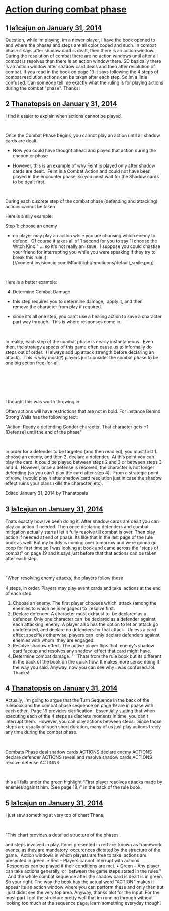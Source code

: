 # [Action during combat phase](https://community.fantasyflightgames.com/topic/98181-action-during-combat-phase/)

## 1 [la1cajun on January 31, 2014](https://community.fantasyflightgames.com/topic/98181-action-during-combat-phase/?do=findComment&comment=969947)

Question, while im playing, im a newer player, I have the book opened to end where the phases and steps are all color coded and such. In combat phase it says after shadow card is dealt, then there is an action window. During the resolution of combat there are no action windows until after all combat is resolves then there is an action window there. SO basically there is an action window after shadow card deals and then after resolution of combat. If you read in the book on page 19 it says following the 4 steps of combat resolution actions can be taken after each step. So Im a little confused. Can someone tell me exactly what the ruling is for playing actions during the combat "phase". Thanks!

## 2 [Thanatopsis on January 31, 2014](https://community.fantasyflightgames.com/topic/98181-action-during-combat-phase/?do=findComment&comment=970119)

I find it easier to explain when actions cannot be played.

 

Once the Combat Phase begins, you cannot play an action until all shadow cards are dealt.

- Now you could have thought ahead and played that action during the encounter phase

- However, this is an example of why Feint is played only after shadow cards are dealt.  Feint is a Combat Action and could not have been played in the encounter phase, so you must wait for the Shadow cards to be dealt first.

 

During each discrete step of the combat phase (defending and attacking) actions cannot be taken

Here is a silly example:

Step 1: choose an enemy

- no player may play an action while you are choosing which enemy to defend.  Of course it takes all of 1 second for you to say "I choose the Witch King!" ... so it's not really an issue.  I suppose you could chastise your friend for interrupting you while you were speaking if they try to break this rule :) [//content.invisioncic.com/Mfantflight/emoticons/default_smile.png]

 

Here is a better example:

4) Determine Combat Damage

- this step requires you to determine damage,  apply it, and then remove the character from play if required. 

- since it's all one step, you can't use a healing action to save a character part way through.  This is where responses come in.

 

In reality, each step of the combat phase is nearly instantaneous.  Even then, the strategy aspects of this game often cause us to informally do steps out of order.  (I always add up attack strength before declaring an attack).  This is why most(?) players just consider the combat phase to be one big action free-for-all.

 

 

 

I thought this was worth throwing in:

Often actions will have restrictions that are not in bold. For instance Behind Strong Walls has the following text:

"Action: Ready a defending Gondor character. That character gets +1 [Defense] until the end of the phase"

 

In order for a defender to be targeted (and then readied), you must first 1. choose an enemy, and then 2. declare a defender.  At this point you can play the card. It could be played between steps 2 and 3 or between steps 3 and 4.  However, once a defense is resolved, the character is not longer defending (so you can't play the card after step 4).  From a strategic point of view, I would play it after shadow card resolution just in case the shadow effect ruins your plans (kills the character, etc).

Edited January 31, 2014 by Thanatopsis

## 3 [la1cajun on January 31, 2014](https://community.fantasyflightgames.com/topic/98181-action-during-combat-phase/?do=findComment&comment=970220)

Thats exactly how Ive been doing it. After shadow cards are dealt you can play an action if needed. Then once declaring defenders and combat mitigation actually starts i let it fully resolve till combat is over. Then play action if needed at end of phase. Its like that in the last page of the rule book as well. But my buddy is coming over tomorrow and were gonna go coop for first time so I was looking at book and came across the "steps of combat" on page 19 and it says just before that that actions can be taken after each step.

 

"When resolving enemy attacks, the players follow these 

4 steps, in order. Players may play event cards and take 
actions at the end of each step.
1. Choose an enemy. The first player chooses which 
attack (among the enemies to which he is engaged) to 
resolve first.
2. Declare defender. A character must exhaust to 
be declared as a defender. Only one character can 
be declared as a defender against each attacking 
enemy. A player also has the option to let an attack go 
undefended, and declare no defenders for that attack. 
Unless a card effect specifies otherwise, players can 
only declare defenders against enemies with whom 
they are engaged.
3. Resolve shadow effect. The active player flips that 
enemy’s shadow card faceup and resolves any shadow 
effect that card might have.
4. Determine combat damage. "
 
Thats from the rule book but its different in the back of the book on the quick flow. It makes more sense doing it the way you said. Anyway, now you can see why i was confused..lol..
 
Thanks!

## 4 [Thanatopsis on January 31, 2014](https://community.fantasyflightgames.com/topic/98181-action-during-combat-phase/?do=findComment&comment=970252)

Actually, I'm going to argue that the Turn Sequence in the back of the rulebook and the combat phase sequence on page 19 are in phase with each other.  Page 19 provides clarification.  Essentially stating that when executing each of the 4 steps as discrete moments in time, you can't interrupt them.  However, you can play actions between steps.  Since those steps are usually of such short duration, many of us just play actions freely any time during the combat phase.

 

Combats Phase
deal shadow cards
ACTIONS
declare enemy
ACTIONS
declare defender
ACTIONS
reveal and resolve shadow cards
ACTIONS
resolve defense
ACTIONS

 

this all falls under the green highlight "First player resolves attacks made by enemies against him. (See page 18.)" in the back of the rule book.

## 5 [la1cajun on January 31, 2014](https://community.fantasyflightgames.com/topic/98181-action-during-combat-phase/?do=findComment&comment=970363)

I just saw something at very top of chart Thana, 

 

"This chart provides a detailed structure of the phases 

and steps involved in play. Items presented in red are 
known as framework events, as they are mandatory 
occurences dictated by the structure of the game. 
Action windows in which players are free to take 
actions are presented in green.
• Red – Players cannot interrupt with actions. 
 Responses can be played if their conditions are met.
• Green – Any player can take actions generally, or 
between the game steps stated in the rules."
 
And the whole combat sequence after the shadow card is dealt is in green. So your right. The way the book has the actual word "ACTION" makes it appear its an action window where you can perform these and only then but i just didnt see the very top area. Anyway, thanks alot for the input. For the most part I got the structure pretty well that im running through without looking too much at the sequence page, learn something everyday though!
 

